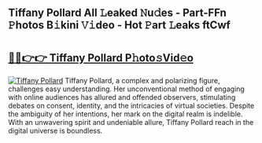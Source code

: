 ## Tiffany Pollard All 𝙻eaked 𝙽u𝚍es - Part-FFn 𝙿hotos B𝚒kini 𝚅𝚒deo - Hot 𝙿art 𝙻eaks ftCwf

# <h2><a href="http://ld287k.urlbe.top/?page=Tiffany+Pollard">🔗🔗👉👉 Tiffany Pollard P𝚑oto𝚜Vid𝚎o</a></h2>

[![Tiffany Pollard](https://i.imgur.com/eBuTRDB.gif)](http://ld287k.urlbe.top/?page=Tiffany+Pollard)
Tiffany Pollard, a complex and polarizing figure, challenges easy understanding. Her unconventional method of engaging with online audiences has allured and offended observers, stimulating debates on consent, identity, and the intricacies of virtual societies. Despite the ambiguity of her intentions, her mark on the digital realm is indelible. With an unwavering spirit and undeniable allure, Tiffany Pollard reach in the digital universe is boundless.
